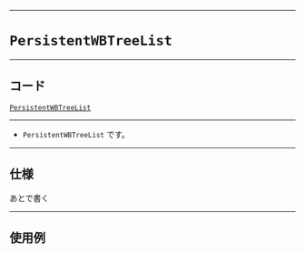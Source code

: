 _____

# `PersistentWBTreeList`

_____

## コード

[`PersistentWBTreeList`](https://github.com/titanium-22/Library_py/blob/main/DataStructures/WBTree/PersistentWBTreeList.py)
<!-- code=https://github.com/titanium-22/Library_py/blob/main/DataStructures\WBTree\PersistentWBTreeList.py -->

_____

- `PersistentWBTreeList` です。

_____

## 仕様

あとで書く

_____

## 使用例

```python
```

